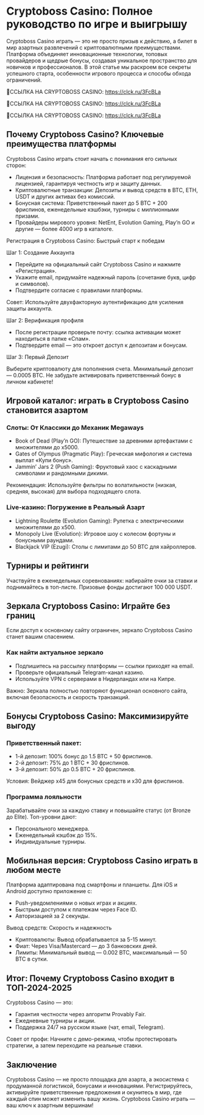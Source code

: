# Cryptoboss Casino: Полное руководство по игре и выигрышу

Cryptoboss Casino играть — это не просто призыв к действию, а билет в мир азартных развлечений с криптовалютными преимуществами. Платформа объединяет инновационные технологии, топовых провайдеров и щедрые бонусы, создавая уникальное пространство для новичков и профессионалов. В этой статье мы раскроем все секреты успешного старта, особенности игрового процесса и способы обхода ограничений.

🔗ССЫЛКА НА CRYPTOBOSS CASINO: https://clck.ru/3FcBLa

🔗ССЫЛКА НА CRYPTOBOSS CASINO: https://clck.ru/3FcBLa

🔗ССЫЛКА НА CRYPTOBOSS CASINO: https://clck.ru/3FcBLa

## Почему Cryptoboss Casino? Ключевые преимущества платформы

Cryptoboss Casino играть стоит начать с понимания его сильных сторон:

- Лицензия и безопасность: Платформа работает под регулируемой лицензией, гарантируя честность игр и защиту данных.
- Криптовалютные транзакции: Депозиты и вывод средств в BTC, ETH, USDT и других активах без комиссий.
- Бонусная система: Приветственный пакет до 5 BTC + 200 фриспинов, еженедельные кэшбэки, турниры с миллионными призами.
- Провайдеры мирового уровня: NetEnt, Evolution Gaming, Play’n GO и другие — более 4000 игр в каталоге.

Регистрация в Cryptoboss Casino: Быстрый старт к победам

Шаг 1: Создание Аккаунта

- Перейдите на официальный сайт Cryptoboss Casino и нажмите «Регистрация».
- Укажите email, придумайте надежный пароль (сочетание букв, цифр и символов).
- Подтвердите согласие с правилами платформы.

Совет: Используйте двухфакторную аутентификацию для усиления защиты аккаунта.

Шаг 2: Верификация профиля

- После регистрации проверьте почту: ссылка активации может находиться в папке «Спам».
- Подтвердите email — это откроет доступ к депозитам и бонусам.

Шаг 3: Первый Депозит

Выберите криптовалюту для пополнения счета. Минимальный депозит — 0.0005 BTC. Не забудьте активировать приветственный бонус в личном кабинете!

## Игровой каталог: играть в Cryptoboss Casino становится азартом

### Слоты: От Классики до Механик Megaways

- Book of Dead (Play’n GO): Путешествие за древними артефактами с множителями до x5000.
- Gates of Olympus (Pragmatic Play): Греческая мифология и система выплат «Купи бонус».
- Jammin’ Jars 2 (Push Gaming): Фруктовый хаос с каскадными символами и рандомными дикими.

Рекомендация: Используйте фильтры по волатильности (низкая, средняя, высокая) для выбора подходящего слота.

### Live-казино: Погружение в Реальный Азарт

- Lightning Roulette (Evolution Gaming): Рулетка с электрическими множителями до x500.
- Monopoly Live (Evolution): Игровое шоу с колесом фортуны и бонусными раундами.
- Blackjack VIP (Ezugi): Столы с лимитами до 50 BTC для хайроллеров.

## Турниры и рейтинги

Участвуйте в еженедельных соревнованиях: набирайте очки за ставки и поднимайтесь в топ-листе. Призовые фонды достигают 100 000 USDT.

## Зеркала Cryptoboss Casino: Играйте без границ

Если доступ к основному сайту ограничен, зеркало Cryptoboss Casino станет вашим спасением.

### Как найти актуальное зеркало

- Подпишитесь на рассылку платформы — ссылки приходят на email.
- Проверьте официальный Telegram-канал казино.
- Используйте VPN с серверами в Нидерландах или на Кипре.

Важно: Зеркала полностью повторяют функционал основного сайта, включая безопасность и скорость транзакций.

## Бонусы Cryptoboss Casino: Максимизируйте выгоду

### Приветственный пакет:

- 1-й депозит: 100% бонус до 1.5 BTC + 50 фриспинов.
- 2-й депозит: 75% до 1 BTC + 30 фриспинов.
- 3-й депозит: 50% до 0.5 BTC + 20 фриспинов.

Условия: Вейджер x45 для бонусных средств и x30 для фриспинов.

### Программа лояльности

Зарабатывайте очки за каждую ставку и повышайте статус (от Bronze до Elite). Топ-уровни дают:

- Персонального менеджера.
- Еженедельный кэшбэк до 15%.
- Индивидуальные турниры.

## Мобильная версия: Cryptoboss Casino играть в любом месте

Платформа адаптирована под смартфоны и планшеты. Для iOS и Android доступно приложение с:

- Push-уведомлениями о новых играх и акциях.
- Быстрым доступом к платежам через Face ID.
- Авторизацией за 2 секунды.

Вывод средств: Скорость и надежность

- Криптовалюты: Вывод обрабатывается за 5-15 минут.
- Фиат: Через Visa/Mastercard — до 3 банковских дней.
- Лимиты: Минимальный вывод — 0.002 BTC, максимальный — 50 BTC в сутки.

## Итог: Почему Cryptoboss Casino входит в ТОП-2024-2025

Cryptoboss Casino — это:

- Гарантия честности через алгоритм Provably Fair.
- Ежедневные турниры и акции.
- Поддержка 24/7 на русском языке (чат, email, Telegram).

Совет от профи: Начните с демо-режима, чтобы протестировать стратегии, а затем переходите на реальные ставки.

## Заключение

Cryptoboss Casino — не просто площадка для азарта, а экосистема с продуманной логистикой, бонусами и инновациями. Регистрируйтесь, активируйте приветственные предложения и окунитесь в мир, где каждый спин может изменить вашу жизнь. Cryptoboss Casino играть — ваш ключ к азартным вершинам!
